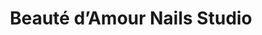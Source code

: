 ---
title: "Beauté d’Amour Nails Studio"
url: /toronto/beaute-damour-nails-studio/
shop: Kosmetik
---